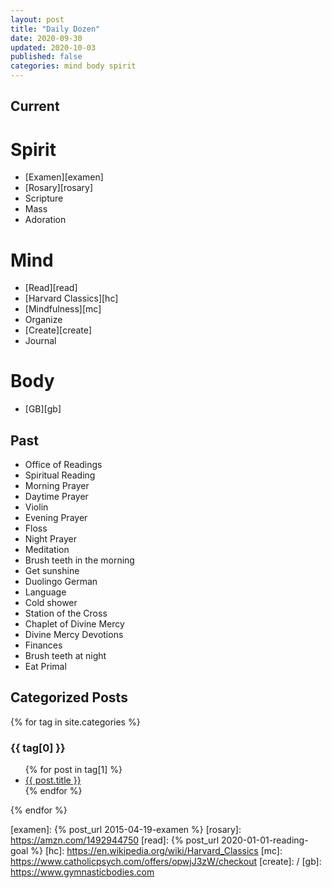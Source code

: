 ```yaml
---
layout: post
title: "Daily Dozen"
date: 2020-09-30
updated: 2020-10-03
published: false
categories: mind body spirit
---
```


## Current

# Spirit
- [Examen][examen]
- [Rosary][rosary]
- Scripture
- Mass
- Adoration

# Mind
- [Read][read]
- [Harvard Classics][hc]
- [Mindfulness][mc]
- Organize
- [Create][create]
- Journal

# Body
- [GB][gb]

## Past

- Office of Readings
- Spiritual Reading
- Morning Prayer
- Daytime Prayer
- Violin
- Evening Prayer
- Floss
- Night Prayer
- Meditation
- Brush teeth in the morning
- Get sunshine
- Duolingo German
- Language
- Cold shower
- Station of the Cross
- Chaplet of Divine Mercy
- Divine Mercy Devotions
- Finances
- Brush teeth at night
- Eat Primal

## Categorized Posts

{% for tag in site.categories %}
  <h3>{{ tag[0] }}</h3>
  <ul>
    {% for post in tag[1] %}
      <li><a href="{{ post.url }}">{{ post.title }}</a></li>
    {% endfor %}
  </ul>
{% endfor %}

[examen]: {% post_url 2015-04-19-examen %}
[rosary]: https://amzn.com/1492944750
[read]: {% post_url 2020-01-01-reading-goal %}
[hc]: https://en.wikipedia.org/wiki/Harvard_Classics
[mc]: https://www.catholicpsych.com/offers/opwjJ3zW/checkout
[create]: /
[gb]: https://www.gymnasticbodies.com
